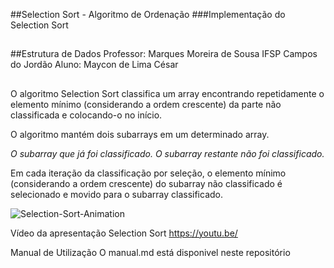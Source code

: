 ##Selection Sort - Algoritmo de Ordenação
###Implementação do Selection Sort

##

##Estrutura de Dados
Professor: Marques Moreira de Sousa
IFSP Campos do Jordão
Aluno: Maycon de Lima César 

##

O algoritmo Selection Sort classifica um array encontrando repetidamente o elemento mínimo (considerando a ordem crescente) da parte não classificada e colocando-o no início. 

O algoritmo mantém dois subarrays em um determinado array.

*O subarray que já foi classificado.* 
*O subarray restante não foi classificado.*

Em cada iteração da classificação por seleção, o elemento mínimo (considerando a ordem crescente) do subarray não classificado é selecionado e movido para o subarray classificado. 

![Selection-Sort-Animation](https://user-images.githubusercontent.com/90663036/208168291-55dd2b1f-b104-4503-8c71-e6ad10904f33.gif)



Vídeo da apresentação Selection Sort
https://youtu.be/

Manual de Utilização
O manual.md está disponivel neste repositório


